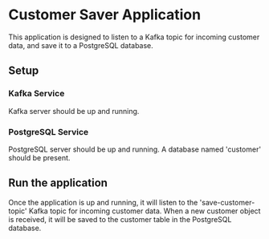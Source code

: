 # Customer Saver Application

This application is designed to listen to a Kafka topic for incoming customer data, and save it to a PostgreSQL database.


## **Setup**

### Kafka Service
Kafka server should be up and running.

### PostgreSQL Service
PostgreSQL server should be up and running.
A database named 'customer' should be present.

## **Run the application**
Once the application is up and running, it will listen to the
'save-customer-topic' Kafka topic for incoming customer data.
When a new customer object is received,
it will be saved to the customer table in the PostgreSQL database.
